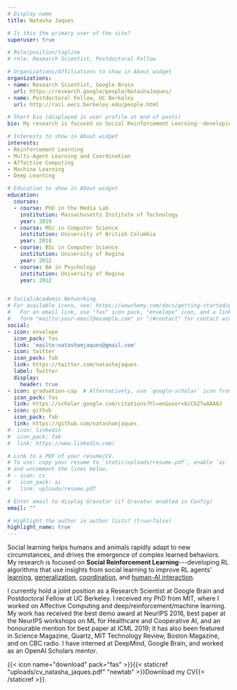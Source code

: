 ```yaml
---
# Display name
title: Natasha Jaques

# Is this the primary user of the site?
superuser: true

# Role/position/tagline
# role: Research Scientist, Postdoctoral Fellow

# Organizations/Affiliations to show in About widget
organizations:
- name: Research Scientist, Google Brain
  url: https://research.google/people/NatashaJaques/
- name: Postdoctoral Fellow, UC Berkeley
  url: http://rail.eecs.berkeley.edu/people.html

# Short bio (displayed in user profile at end of posts)
bio: My research is focused on Social Reinforcement Learning--developing RL algorithms that use insights from social learning and Affective Computing to improve RL agents' learning, generalization, coordination, and human-AI interaction.

# Interests to show in About widget
interests:
- Reinforcement Learning
- Multi-Agent Learning and Coordination
- Affective Computing
- Machine Learning
- Deep Learning

# Education to show in About widget
education:
  courses:
  - course: PhD in the Media Lab
    institution: Massachusetts Institute of Technology
    year: 2019
  - course: MSc in Computer Science
    institution: University of British Columbia
    year: 2014
  - course: BSc in Computer Science
    institution: University of Regina
    year: 2012
  - course: BA in Psychology
    institution: University of Regina
    year: 2012


# Social/Academic Networking
# For available icons, see: https://wowchemy.com/docs/getting-started/page-builder/#icons
#   For an email link, use "fas" icon pack, "envelope" icon, and a link in the
#   form "mailto:your-email@example.com" or "/#contact" for contact widget.
social:
- icon: envelope
  icon_pack: fas
  link: 'mailto:natashamjaques@gmail.com'
- icon: twitter
  icon_pack: fab
  link: https://twitter.com/natashajaques
  label: Twitter
  display:
    header: true
- icon: graduation-cap  # Alternatively, use `google-scholar` icon from `ai` icon pack
  icon_pack: fas
  link: https://scholar.google.com/citations?hl=en&user=8iCb2TwAAAAJ
- icon: github
  icon_pack: fab
  link: https://github.com/natashamjaques
#- icon: linkedin
#  icon_pack: fab
#  link: https://www.linkedin.com/

# Link to a PDF of your resume/CV.
# To use: copy your resume to `static/uploads/resume.pdf`, enable `ai` icons in `params.toml`, 
# and uncomment the lines below.
# - icon: cv
#   icon_pack: ai
#   link: uploads/resume.pdf

# Enter email to display Gravatar (if Gravatar enabled in Config)
email: ""

# Highlight the author in author lists? (true/false)
highlight_name: true
---
```

Social learning helps humans and animals rapidly adapt to new circumstances, and drives the emergence of complex learned behaviors. My research is focused on **Social Reinforcement Learning**---developing RL algorithms that use insights from social learning to improve RL agents' [learning](https://arxiv.org/abs/2012.02096), [generalization](https://arxiv.org/abs/2010.00581), [coordination](https://arxiv.org/abs/1810.08647), and [human-AI interaction](https://arxiv.org/abs/2010.05848). 

I currently hold a joint position as a Research Scientist at Google Brain and Postdoctoral Fellow at UC Berkeley. I received my PhD from MIT, where I worked on Affective Computing and deep/reinforcement/machine learning. My work has received the best demo award at NeurIPS 2016, best paper at the NeurIPS workshops on ML for Healthcare and Cooperative AI, and an honourable mention for best paper at ICML 2019; it has also been featured in Science Magazine, Quartz, MIT Technology Review, Boston Magazine, and on CBC radio.  I have interned at DeepMind, Google Brain, and worked as an OpenAI Scholars mentor. 
<!--I earned my Masters degree from the University of British Columbia, and undergraduate degrees in Computer Science and Psychology from the University of Regina.-->

{{< icon name="download" pack="fas" >}}{{< staticref "uploads/cv_natasha_jaques.pdf" "newtab" >}}Download my CV{{< /staticref >}}.
